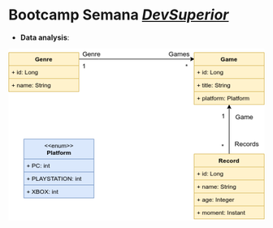 # Bootcamp Semana <i><a href="https://devsuperior.com.br/sds1c" target="_blank">DevSuperior</a></i>

- <b>Data analysis</b>:

<p align="center">
<img src="/model/SDS-Diagram.png">
</p>
